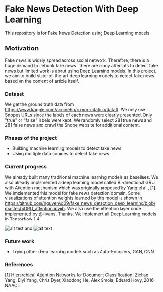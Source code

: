 # Fake News Detection With Deep Learning
This repository is for Fake News Detection using Deep Learning models

## Motivation
Fake news is widely spread across social network. Therefore, there is a huge demand to debunk fake news. There are many attempts to detect fake news but limited work is about using Deep Learning models. In this project, we aim to build state-of-the-art deep learning models to detect fake news based on the content of article itself. 

### Dataset
We get the ground truth data from https://www.kaggle.com/arminehn/rumor-citation/data#. We only use Snopes URLs since the labels of each news were clearly presented. Only "true" or "false" labels were kept. We randomly select 281 true news and 281 false news and crawl the Snope website for additional content. 

### Phases of the project
* Building machine learning models to detect fake news 
* Using multiple data sources to detect fake news. 

### Current progress
We already built many traditional machine learning models as baselines. We also already implemented a deep learning model called Bi-directional GRU with Attention mechanism which was originally proposed by Yang el al., [1]. We implemented this model for fake news detection domain. Some visualizations of attention weights learned by this model is shown in https://github.com/nguyenvo09/fake_news_detection_deep_learning/blob/master/biGRU_attention.ipynb. We also use the Attention layer code implemented by @ilivans. Thanks. We implement all Deep Learning models in Tensorflow 1.4

![alt text](https://github.com/nguyenvo09/fake_news_detection_deep_learning/blob/master/visualize1.PNG)
and 
![alt text](https://github.com/nguyenvo09/fake_news_detection_deep_learning/blob/master/visualize2.PNG)

### Future work
* Trying other deep learning models such as Auto-Encoders, GAN, CNN

### References
[1] Hierarchical Attention Networks for Document Classification, Zichao Yang, Diyi Yang, Chris Dyer, Xiaodong He, Alex Smola, Eduard Hovy, 2016 NAACL 



